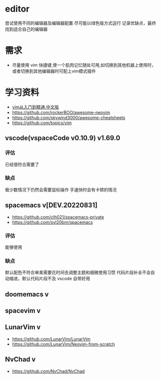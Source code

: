 # editor

尝试使用不同的编辑器及编辑器配置
尽可能以绿色版方式运行
记录优缺点，最终找到适合自己的编辑器

# 需求
- 尽量使用 vim 快捷键,使一个肌肉记忆随处可用,如切换到其他机器上使用时，或者切换到其他编辑器时可配上vim模式插件

# 学习资料
- [vim从入门到精通.中文版](https://github.com/wsdjeg/vim-galore-zh_cn)
- https://github.com/rockerBOO/awesome-neovim
- https://github.com/skywind3000/awesome-cheatsheets
- https://github.com/topics/vim

## vscode(vspaceCode v0.10.9) v1.69.0
### 评估
已经很符合需要了
### 缺点
极少数情况下仍然会需要鼠标操作
手速快时会有卡顿的情况

## spacemacs v[DEV.20220831]
- https://github.com/clh021/spacemacs-private
- https://github.com/syl20bnr/spacemacs
### 评估
能够使用
### 缺点
默认配色不符合审美需要花时间去调整主题和细微使用习惯
代码片段补全不会自动缩进，默认代码片段不及 vscode 自带好用

## doomemacs v

## spacevim v

## LunarVim v
- https://github.com/LunarVim/LunarVim
- https://github.com/LunarVim/Neovim-from-scratch

## NvChad v
- https://github.com/NvChad/NvChad
